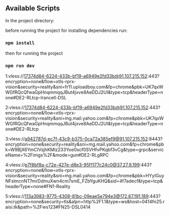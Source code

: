 ## Available Scripts

In the project directory:

before running the project for installing dependencies run:

### `npm install`
 
then for running the project

### `npm run dev`



1:vless://17374d84-6224-433b-bf19-a6949e2fd33b@91.107.215.152:443?encryption=none&flow=xtls-rprx-vision&security=reality&sni=fr11.uploadboy.com&fp=chrome&pbk=UK7qxWWGfRQcQfwaGpHnqmmqqJBut4jxve8AeDDJ2UI&type=tcp&headerType=none#DE2-RLtcp-Irancell-DSL

2:vless://17374d84-6224-433b-bf19-a6949e2fd33b@91.107.215.152:443?encryption=none&flow=xtls-rprx-vision&security=reality&sni=mg.mail.yahoo.com&fp=chrome&pbk=UK7qxWWGfRQcQfwaGpHnqmmqqJBut4jxve8AeDDJ2UI&type=tcp&headerType=none#DE2-RLtcp

3:vless://a942787d-ec7f-43c9-b375-0ca72a385ef9@91.107.215.152:8443?encryption=none&security=reality&sni=mg.mail.yahoo.com&fp=chrome&pbk=W9BjX6YmCIVsjhKMlz233Yoe0xcf0SVHfvPKqbf3vCg&type=grpc&serviceName=%2Fimgs%2F&mode=gun#DE2-RLgRPC

4:vless://e7f8bf8a-c72e-427e-d8e3-95f1177c24c0@37.27.9.199:443?encryption=none&flow=xtls-rprx-vision&security=reality&sni=mg.mail.yahoo.com&fp=chrome&pbk=HYyIGuyNFslmcnNT7mrDdmuXwn4cm7smE_FZbYguKHQ&sid=4f7adecf&type=tcp&headerType=none#FN1-Reality

5:vless://113a3983-9775-4308-81bc-09eae5e794e3@172.67.191.189:443?encryption=none&security=tls&alpn=http%2F1.1&type=ws&host=0414fn25.raisi.tk&path=%2Fws123#FN25-DSL0414





